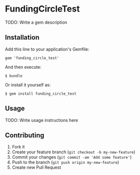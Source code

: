 # FundingCircleTest

TODO: Write a gem description

## Installation

Add this line to your application's Gemfile:

    gem 'funding_circle_test'

And then execute:

    $ bundle

Or install it yourself as:

    $ gem install funding_circle_test

## Usage

TODO: Write usage instructions here

## Contributing

1. Fork it
2. Create your feature branch (`git checkout -b my-new-feature`)
3. Commit your changes (`git commit -am 'Add some feature'`)
4. Push to the branch (`git push origin my-new-feature`)
5. Create new Pull Request
